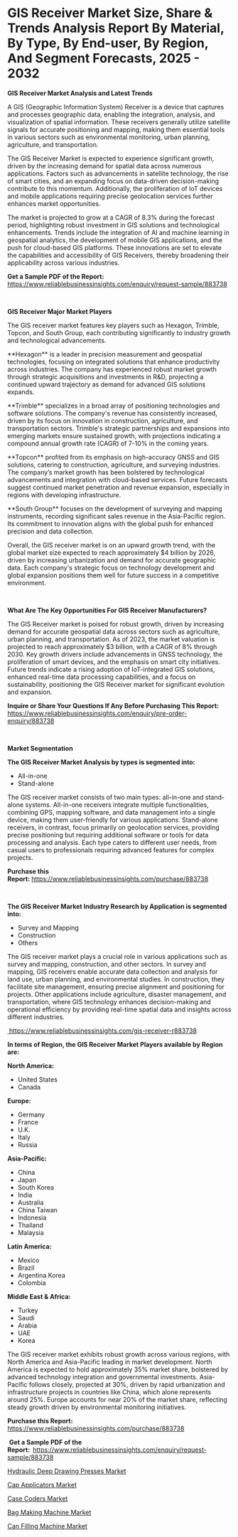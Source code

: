 <p><h1>GIS Receiver Market Size, Share & Trends Analysis Report By Material, By Type, By End-user, By Region, And Segment Forecasts, 2025 - 2032</h1></p><p><strong>GIS Receiver Market Analysis and Latest Trends</strong></p>
<p><p>A GIS (Geographic Information System) Receiver is a device that captures and processes geographic data, enabling the integration, analysis, and visualization of spatial information. These receivers generally utilize satellite signals for accurate positioning and mapping, making them essential tools in various sectors such as environmental monitoring, urban planning, agriculture, and transportation.</p><p>The GIS Receiver Market is expected to experience significant growth, driven by the increasing demand for spatial data across numerous applications. Factors such as advancements in satellite technology, the rise of smart cities, and an expanding focus on data-driven decision-making contribute to this momentum. Additionally, the proliferation of IoT devices and mobile applications requiring precise geolocation services further enhances market opportunities. </p><p>The market is projected to grow at a CAGR of 8.3% during the forecast period, highlighting robust investment in GIS solutions and technological enhancements. Trends include the integration of AI and machine learning in geospatial analytics, the development of mobile GIS applications, and the push for cloud-based GIS platforms. These innovations are set to elevate the capabilities and accessibility of GIS Receivers, thereby broadening their applicability across various industries.</p></p>
<p><strong>Get a Sample PDF of the Report:&nbsp;</strong> <a href="https://www.reliablebusinessinsights.com/enquiry/request-sample/883738?utm_campaign=1106&utm_medium=2&utm_source=Github&utm_content=ia&utm_term=10042025&utm_id=gis-receiver">https://www.reliablebusinessinsights.com/enquiry/request-sample/883738</a></p>
<p>&nbsp;</p>
<p><strong>GIS Receiver Major Market Players</strong></p>
<p><p>The GIS receiver market features key players such as Hexagon, Trimble, Topcon, and South Group, each contributing significantly to industry growth and technological advancements.</p><p>**Hexagon** is a leader in precision measurement and geospatial technologies, focusing on integrated solutions that enhance productivity across industries. The company has experienced robust market growth through strategic acquisitions and investments in R&D, projecting a continued upward trajectory as demand for advanced GIS solutions expands.</p><p>**Trimble** specializes in a broad array of positioning technologies and software solutions. The company's revenue has consistently increased, driven by its focus on innovation in construction, agriculture, and transportation sectors. Trimble's strategic partnerships and expansions into emerging markets ensure sustained growth, with projections indicating a compound annual growth rate (CAGR) of 7-10% in the coming years.</p><p>**Topcon** profited from its emphasis on high-accuracy GNSS and GIS solutions, catering to construction, agriculture, and surveying industries. The company’s market growth has been bolstered by technological advancements and integration with cloud-based services. Future forecasts suggest continued market penetration and revenue expansion, especially in regions with developing infrastructure.</p><p>**South Group** focuses on the development of surveying and mapping instruments, recording significant sales revenue in the Asia-Pacific region. Its commitment to innovation aligns with the global push for enhanced precision and data collection.</p><p>Overall, the GIS receiver market is on an upward growth trend, with the global market size expected to reach approximately $4 billion by 2026, driven by increasing urbanization and demand for accurate geographic data. Each company's strategic focus on technology development and global expansion positions them well for future success in a competitive environment.</p></p>
<p>&nbsp;</p>
<p><strong>What Are The Key Opportunities For GIS Receiver Manufacturers?</strong></p>
<p><p>The GIS Receiver market is poised for robust growth, driven by increasing demand for accurate geospatial data across sectors such as agriculture, urban planning, and transportation. As of 2023, the market valuation is projected to reach approximately $3 billion, with a CAGR of 8% through 2030. Key growth drivers include advancements in GNSS technology, the proliferation of smart devices, and the emphasis on smart city initiatives. Future trends indicate a rising adoption of IoT-integrated GIS solutions, enhanced real-time data processing capabilities, and a focus on sustainability, positioning the GIS Receiver market for significant evolution and expansion.</p></p>
<p><strong>Inquire or Share Your Questions If Any Before Purchasing This Report:</strong> <a href="https://www.reliablebusinessinsights.com/enquiry/pre-order-enquiry/883738?utm_campaign=1106&utm_medium=2&utm_source=Github&utm_content=ia&utm_term=10042025&utm_id=gis-receiver">https://www.reliablebusinessinsights.com/enquiry/pre-order-enquiry/883738</a></p>
<p>&nbsp;</p>
<p><strong>Market Segmentation</strong></p>
<p><strong>The GIS Receiver Market Analysis by types is segmented into:</strong></p>
<p><ul><li>All-in-one</li><li>Stand-alone</li></ul></p>
<p><p>The GIS receiver market consists of two main types: all-in-one and stand-alone systems. All-in-one receivers integrate multiple functionalities, combining GPS, mapping software, and data management into a single device, making them user-friendly for various applications. Stand-alone receivers, in contrast, focus primarily on geolocation services, providing precise positioning but requiring additional software or tools for data processing and analysis. Each type caters to different user needs, from casual users to professionals requiring advanced features for complex projects.</p></p>
<p><strong>Purchase this Report:&nbsp;</strong><a href="https://www.reliablebusinessinsights.com/purchase/883738?utm_campaign=1106&utm_medium=2&utm_source=Github&utm_content=ia&utm_term=10042025&utm_id=gis-receiver">https://www.reliablebusinessinsights.com/purchase/883738</a></p>
<p>&nbsp;</p>
<p><strong>The GIS Receiver Market Industry Research by Application is segmented into:</strong></p>
<p><ul><li>Survey and Mapping</li><li>Construction</li><li>Others</li></ul></p>
<p><p>The GIS receiver market plays a crucial role in various applications such as survey and mapping, construction, and other sectors. In survey and mapping, GIS receivers enable accurate data collection and analysis for land use, urban planning, and environmental studies. In construction, they facilitate site management, ensuring precise alignment and positioning for projects. Other applications include agriculture, disaster management, and transportation, where GIS technology enhances decision-making and operational efficiency by providing real-time spatial data and insights across different industries.</p></p>
<p><a href="https://www.reliablebusinessinsights.com/gis-receiver-r883738?utm_campaign=1106&utm_medium=2&utm_source=Github&utm_content=ia&utm_term=10042025&utm_id=gis-receiver">&nbsp;https://www.reliablebusinessinsights.com/gis-receiver-r883738</a></p>
<p><strong>In terms of Region, the GIS Receiver Market Players available by Region are:</strong></p>
<p>
    <p> <strong> North America: </strong>
        <ul>
            <li>United States</li>
            <li>Canada</li>
        </ul>
        </p> 
    <p> <strong> Europe: </strong>
        <ul>
            <li>Germany</li>
            <li>France</li>
            <li>U.K.</li>
            <li>Italy</li>
            <li>Russia</li>
        </ul>
        </p> 
    <p> <strong> Asia-Pacific: </strong>
        <ul>
            <li>China</li>
            <li>Japan</li>
            <li>South Korea</li>
            <li>India</li>
            <li>Australia</li>
            <li>China Taiwan</li>
            <li>Indonesia</li>
            <li>Thailand</li>
            <li>Malaysia</li>
        </ul>
        </p> 
    <p> <strong> Latin America: </strong>
        <ul>
            <li>Mexico</li>
            <li>Brazil</li>
            <li>Argentina Korea</li>
            <li>Colombia</li>
        </ul>
        </p> 
    <p> <strong> Middle East & Africa: </strong>
        <ul>
            <li>Turkey</li>
            <li>Saudi</li>
            <li>Arabia</li>
            <li>UAE</li>
            <li>Korea</li>
        </ul>
    </p>
    </p>
<p><p>The GIS receiver market exhibits robust growth across various regions, with North America and Asia-Pacific leading in market development. North America is expected to hold approximately 35% market share, bolstered by advanced technology integration and governmental investments. Asia-Pacific follows closely, projected at 30%, driven by rapid urbanization and infrastructure projects in countries like China, which alone represents around 25%. Europe accounts for near 20% of the market share, reflecting steady growth driven by environmental monitoring initiatives.</p></p>
<p><strong>Purchase this Report: </strong><a href="https://www.reliablebusinessinsights.com/purchase/883738?utm_campaign=1106&utm_medium=2&utm_source=Github&utm_content=ia&utm_term=10042025&utm_id=gis-receiver">https://www.reliablebusinessinsights.com/purchase/883738</a></p>
<p>&nbsp;<strong>Get a Sample PDF of the Report:&nbsp;&nbsp;</strong><a href="https://www.reliablebusinessinsights.com/enquiry/request-sample/883738?utm_campaign=1106&utm_medium=2&utm_source=Github&utm_content=ia&utm_term=10042025&utm_id=gis-receiver">https://www.reliablebusinessinsights.com/enquiry/request-sample/883738</a></p>
<p><strong></strong></p>
<p><p><a href="https://github.com/vigoseiler/Market-Research-Report-List-1/blob/main/hydraulic-deep-drawing-presses-market.md?utm_campaign=1106&utm_medium=2&utm_source=Github&utm_content=ia&utm_term=10042025&utm_id=gis-receiver">Hydraulic Deep Drawing Presses Market</a></p><p><a href="https://github.com/haimamuirev8/Market-Research-Report-List-1/blob/main/cap-applicators-market.md?utm_campaign=1106&utm_medium=2&utm_source=Github&utm_content=ia&utm_term=10042025&utm_id=gis-receiver">Cap Applicators Market</a></p><p><a href="https://github.com/naulasulakr0/Market-Research-Report-List-1/blob/main/case-coders-market.md?utm_campaign=1106&utm_medium=2&utm_source=Github&utm_content=ia&utm_term=10042025&utm_id=gis-receiver">Case Coders Market</a></p><p><a href="https://github.com/iquiseeboli/Market-Research-Report-List-1/blob/main/bag-making-machine-market.md?utm_campaign=1106&utm_medium=2&utm_source=Github&utm_content=ia&utm_term=10042025&utm_id=gis-receiver">Bag Making Machine Market</a></p><p><a href="https://github.com/daemluari/Market-Research-Report-List-1/blob/main/can-filling-machine-market.md?utm_campaign=1106&utm_medium=2&utm_source=Github&utm_content=ia&utm_term=10042025&utm_id=gis-receiver">Can Filling Machine Market</a></p></p>